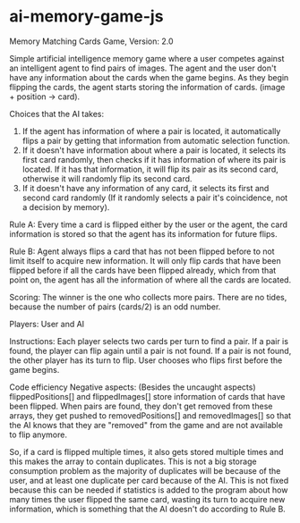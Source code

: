 # ai-memory-game-js
Memory Matching Cards Game, Version: 2.0

Simple artificial intelligence memory game where a user competes against 
an intelligent agent to find pairs of images. The agent and the user don't
have any information about the cards when the game begins. As they begin flipping
the cards, the agent starts storing the information of cards. 
(image + position -> card).

Choices that the AI takes:
 1) If the agent has information of where a pair is located, it automatically
    flips a pair by getting that information from automatic selection 
    function.
 2) If it doesn't have information about where a pair is located, it selects
    its first card randomly, then checks if it has information of where its
    pair is located. If it has that information, it will flip its pair as
    its second card, otherwise it will randomly flip its second card.
 3) If it doesn't have any information of any card, it selects its first
    and second card randomly (If it randomly selects a pair it's 
    coincidence, not a decision by memory).

 Rule A: Every time a card is flipped either by the user or the agent, the
         card information is stored so that the agent has its information
         for future flips.

Rule B: Agent always flips a card that has not been flipped before to not
         limit itself to acquire new information.
         It will only flip cards that have been flipped before if all the
         cards have been flipped already, which from that point on, the
         agent has all the information of where all the cards are located.

Scoring: The winner is the one who collects more pairs. There are no tides,
          because the number of pairs (cards/2) is an odd number.

Players: User and AI

Instructions:
 Each player selects two cards per turn to find a pair. If a pair is found,
 the player can flip again until a pair is not found. If a pair is not found,
 the other player has its turn to flip. User chooses who flips first before
 the game begins.
 
Code efficiency
 Negative aspects: (Besides the uncaught aspects)
 flippedPositions[] and flippedImages[] store information of cards that have
 been flipped. When pairs are found, they don't get removed from these
 arrays, they get pushed to removedPositions[] and removedImages[] so that
 the AI knows that they are "removed" from the game and are not available to
 flip anymore.
 
 So, if a card is flipped multiple times, it also gets stored multiple times
 and this makes the array to contain duplicates. This is not a big storage 
 consumption problem as the majority of duplicates will be because of the 
 user, and at least one duplicate per card because of the AI. 
 This is not fixed because this can be needed if statistics is added to the
 program about how many times the user flipped the same card, wasting its 
 turn to acquire new information, which is something that the AI doesn't do
 according to Rule B.
